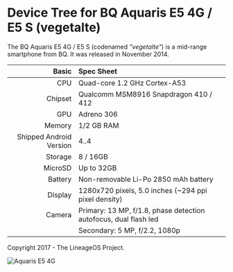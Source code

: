 Device Tree for BQ Aquaris E5 4G / E5 S (vegetalte)
===========================================

The BQ Aquaris E5 4G / E5 S (codenamed _"vegetalte"_) is a mid-range smartphone from BQ.
It was released in November 2014.


Basic   | Spec Sheet
-------:|:-------------------------
CPU     | Quad-core 1.2 GHz Cortex-A53
Chipset | Qualcomm MSM8916 Snapdragon 410 / 412
GPU     | Adreno 306
Memory  | 1/2 GB RAM
Shipped Android Version | 4..4
Storage | 8 / 16GB
MicroSD | Up to 32GB
Battery | Non-removable Li-Po 2850 mAh battery
Display | 1280x720 pixels, 5.0 inches (~294 ppi pixel density)
Camera  | Primary: 13 MP, f/1.8, phase detection autofocus, dual flash led
	| Secondary: 5 MP, f/2.2, 1080p

Copyright 2017 - The LineageOS Project.

![Aquaris E5 4G](https://github.com/jmpfbmx/device_pics/blob/master/vegetalte.jpg)
